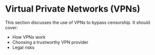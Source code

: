 # Virtual Private Networks (VPNs)

This section discusses the use of VPNs to bypass censorship. It should cover:

- How VPNs work
- Choosing a trustworthy VPN provider
- Legal risks
